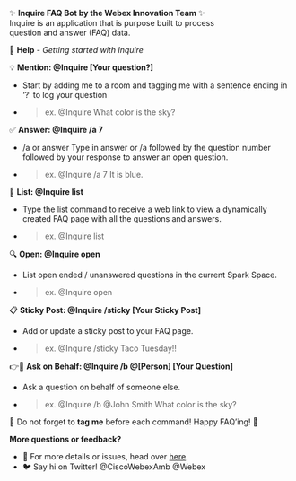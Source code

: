 <p>✨
  <strong>Inquire FAQ Bot by the Webex Innovation Team</strong> ✨
  <br/>Inquire is an application that is purpose built to process
  <br/>question and answer (FAQ) data.</p>
<p>🤷‍
  <strong>Help</strong> -
  <em>Getting started with Inquire</em>
</p>
<p>💡
  <strong>Mention: @Inquire [Your question?]</strong>
</p>
<ul>
  <li>Start by adding me to a room and tagging me with a sentence ending in ‘?’ to log your question</li>
  <li>
    <blockquote class="info">
      <p>ex. @Inquire What color is the sky?</p>
    </blockquote>
  </li>
</ul>
<p>✅
  <strong>Answer: @Inquire /a 7</strong>
</p>
<ul>
  <li>/a or answer Type in answer or /a followed by the question number followed by your response to answer an open question.</li>
  <li>
    <blockquote class="info">
      <p>ex. @Inquire /a 7 It is blue.</p>
    </blockquote>
  </li>
</ul>
<p>💬
  <strong>List: @Inquire list</strong>
</p>
<ul>
  <li>Type the list command to receive a web link to view a dynamically created FAQ page with all the questions and answers.</li>
  <li>
    <blockquote class="info">
      <p>ex. @Inquire list</p>
    </blockquote>
  </li>
</ul>
<p>🔍
  <strong>Open: @Inquire open</strong>
</p>
<ul>
  <li>List open ended / unanswered questions in the current Spark Space.</li>
  <li>
    <blockquote class="info">
      <p>ex. @Inquire open</p>
    </blockquote>
  </li>
</ul>
<p>📋
  <strong>Sticky Post: @Inquire /sticky [Your Sticky Post]</strong>
</p>
<ul>
  <li>Add or update a sticky post to your FAQ page. </li>
  <li>
    <blockquote class="info">
      <p>ex. @Inquire /sticky Taco Tuesday!!</p>
    </blockquote>
  </li>
</ul>
<p>👉💁‍
  <strong>Ask on Behalf: @Inquire /b @[Person] [Your Question]</strong>
</p>
<ul>
  <li>Ask a question on behalf of someone else.  </li>
  <li>
    <blockquote class="info">
      <p>ex. @Inquire /b @John Smith What color is the sky?</p>
    </blockquote>
  </li>
</ul>
<p>📣 Do not forget to
  <strong>tag me</strong> before each command! Happy FAQ’ing! 📣</p>
<p>
  <strong>More questions or feedback?</strong>
</p>
<ul>
  <li>🔗 For more details or issues, head over <a href="https://inquire.sparkadmins.com/#/help">here</a>.</li>
  <li>🐦 Say hi on Twitter! @CiscoWebexAmb @Webex</li>
</ul>
